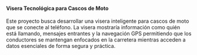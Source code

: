 #### Visera Tecnológica para Cascos de Moto
Este proyecto busca desarrollar una visera inteligente para cascos de moto que se conecte al teléfono.
La visera mostraría información como quién está llamando, mensajes entrantes y la navegación GPS
permitiendo que los conductores se mantengan enfocados en la carretera mientras acceden a datos esenciales de forma segura y práctica.
